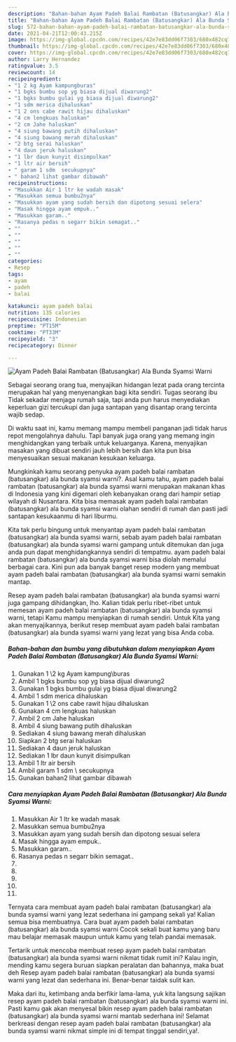 ```yaml
---
description: "Bahan-bahan Ayam Padeh Balai Rambatan (Batusangkar) Ala Bunda Syamsi Warni yang lezat Untuk Jualan"
title: "Bahan-bahan Ayam Padeh Balai Rambatan (Batusangkar) Ala Bunda Syamsi Warni yang lezat Untuk Jualan"
slug: 572-bahan-bahan-ayam-padeh-balai-rambatan-batusangkar-ala-bunda-syamsi-warni-yang-lezat-untuk-jualan
date: 2021-04-21T12:00:43.215Z
image: https://img-global.cpcdn.com/recipes/42e7e83dd06f7303/680x482cq70/ayam-padeh-balai-rambatan-batusangkar-ala-bunda-syamsi-warni-foto-resep-utama.jpg
thumbnail: https://img-global.cpcdn.com/recipes/42e7e83dd06f7303/680x482cq70/ayam-padeh-balai-rambatan-batusangkar-ala-bunda-syamsi-warni-foto-resep-utama.jpg
cover: https://img-global.cpcdn.com/recipes/42e7e83dd06f7303/680x482cq70/ayam-padeh-balai-rambatan-batusangkar-ala-bunda-syamsi-warni-foto-resep-utama.jpg
author: Larry Hernandez
ratingvalue: 3.5
reviewcount: 14
recipeingredient:
- "1 2 kg Ayam kampungburas"
- "1 bgks bumbu sop yg biasa dijual diwarung2"
- "1 bgks bumbu gulai yg biasa dijual diwarung2"
- "1 sdm merica dihaluskan"
- "1 2 ons cabe rawit hijau dihaluskan"
- "4 cm lengkuas haluskan"
- "2 cm Jahe haluskan"
- "4 siung bawang putih dihaluskan"
- "4 siung bawang merah dihaluskan"
- "2 btg serai haluskan"
- "4 daun jeruk haluskan"
- "1 lbr daun kunyit disimpulkan"
- "1 ltr air bersih"
- " garam 1 sdm  secukupnya"
- " bahan2 lihat gambar dibawah"
recipeinstructions:
- "Masukkan Air 1 ltr ke wadah masak"
- "Masukkan semua bumbu2nya"
- "Masukkan ayam yang sudah bersih dan dipotong sesuai selera"
- "Masak hingga ayam empuk.."
- "Masukkan garam.."
- "Rasanya pedas n segarr bikin semagat.."
- ""
- ""
- ""
- ""
- ""
categories:
- Resep
tags:
- ayam
- padeh
- balai

katakunci: ayam padeh balai 
nutrition: 135 calories
recipecuisine: Indonesian
preptime: "PT15M"
cooktime: "PT33M"
recipeyield: "3"
recipecategory: Dinner

---
```



![Ayam Padeh Balai Rambatan (Batusangkar) Ala Bunda Syamsi Warni](https://img-global.cpcdn.com/recipes/42e7e83dd06f7303/680x482cq70/ayam-padeh-balai-rambatan-batusangkar-ala-bunda-syamsi-warni-foto-resep-utama.jpg)

Sebagai seorang orang tua, menyajikan hidangan lezat pada orang tercinta merupakan hal yang menyenangkan bagi kita sendiri. Tugas seorang ibu Tidak sekadar menjaga rumah saja, tapi anda pun harus menyediakan keperluan gizi tercukupi dan juga santapan yang disantap orang tercinta wajib sedap.

Di waktu  saat ini, kamu memang mampu membeli panganan jadi tidak harus repot mengolahnya dahulu. Tapi banyak juga orang yang memang ingin menghidangkan yang terbaik untuk keluarganya. Karena, menyajikan masakan yang dibuat sendiri jauh lebih bersih dan kita pun bisa menyesuaikan sesuai makanan kesukaan keluarga. 



Mungkinkah kamu seorang penyuka ayam padeh balai rambatan (batusangkar) ala bunda syamsi warni?. Asal kamu tahu, ayam padeh balai rambatan (batusangkar) ala bunda syamsi warni merupakan makanan khas di Indonesia yang kini digemari oleh kebanyakan orang dari hampir setiap wilayah di Nusantara. Kita bisa memasak ayam padeh balai rambatan (batusangkar) ala bunda syamsi warni olahan sendiri di rumah dan pasti jadi santapan kesukaanmu di hari liburmu.

Kita tak perlu bingung untuk menyantap ayam padeh balai rambatan (batusangkar) ala bunda syamsi warni, sebab ayam padeh balai rambatan (batusangkar) ala bunda syamsi warni gampang untuk ditemukan dan juga anda pun dapat menghidangkannya sendiri di tempatmu. ayam padeh balai rambatan (batusangkar) ala bunda syamsi warni bisa diolah memalui berbagai cara. Kini pun ada banyak banget resep modern yang membuat ayam padeh balai rambatan (batusangkar) ala bunda syamsi warni semakin mantap.

Resep ayam padeh balai rambatan (batusangkar) ala bunda syamsi warni juga gampang dihidangkan, lho. Kalian tidak perlu ribet-ribet untuk memesan ayam padeh balai rambatan (batusangkar) ala bunda syamsi warni, tetapi Kamu mampu menyiapkan di rumah sendiri. Untuk Kita yang akan menyajikannya, berikut resep membuat ayam padeh balai rambatan (batusangkar) ala bunda syamsi warni yang lezat yang bisa Anda coba.

<!--inarticleads1-->

##### Bahan-bahan dan bumbu yang dibutuhkan dalam menyiapkan Ayam Padeh Balai Rambatan (Batusangkar) Ala Bunda Syamsi Warni:

1. Gunakan 1 \2 kg Ayam kampung\buras
1. Ambil 1 bgks bumbu sop yg biasa dijual diwarung2
1. Gunakan 1 bgks bumbu gulai yg biasa dijual diwarung2
1. Ambil 1 sdm merica dihaluskan
1. Gunakan 1 \2 ons cabe rawit hijau dihaluskan
1. Gunakan 4 cm lengkuas haluskan
1. Ambil 2 cm Jahe haluskan
1. Ambil 4 siung bawang putih dihaluskan
1. Sediakan 4 siung bawang merah dihaluskan
1. Siapkan 2 btg serai haluskan
1. Sediakan 4 daun jeruk haluskan
1. Sediakan 1 lbr daun kunyit disimpulkan
1. Ambil 1 ltr air bersih
1. Ambil  garam 1 sdm \ secukupnya
1. Gunakan  bahan2 lihat gambar dibawah




<!--inarticleads2-->

##### Cara menyiapkan Ayam Padeh Balai Rambatan (Batusangkar) Ala Bunda Syamsi Warni:

1. Masukkan Air 1 ltr ke wadah masak
1. Masukkan semua bumbu2nya
1. Masukkan ayam yang sudah bersih dan dipotong sesuai selera
1. Masak hingga ayam empuk..
1. Masukkan garam..
1. Rasanya pedas n segarr bikin semagat..
1. 
1. 
1. 
1. 
1. 




Ternyata cara membuat ayam padeh balai rambatan (batusangkar) ala bunda syamsi warni yang lezat sederhana ini gampang sekali ya! Kalian semua bisa membuatnya. Cara buat ayam padeh balai rambatan (batusangkar) ala bunda syamsi warni Cocok sekali buat kamu yang baru mau belajar memasak maupun untuk kamu yang telah pandai memasak.

Tertarik untuk mencoba membuat resep ayam padeh balai rambatan (batusangkar) ala bunda syamsi warni nikmat tidak rumit ini? Kalau ingin, mending kamu segera buruan siapkan peralatan dan bahannya, maka buat deh Resep ayam padeh balai rambatan (batusangkar) ala bunda syamsi warni yang lezat dan sederhana ini. Benar-benar taidak sulit kan. 

Maka dari itu, ketimbang anda berfikir lama-lama, yuk kita langsung sajikan resep ayam padeh balai rambatan (batusangkar) ala bunda syamsi warni ini. Pasti kamu gak akan menyesal bikin resep ayam padeh balai rambatan (batusangkar) ala bunda syamsi warni mantab sederhana ini! Selamat berkreasi dengan resep ayam padeh balai rambatan (batusangkar) ala bunda syamsi warni nikmat simple ini di tempat tinggal sendiri,ya!.

